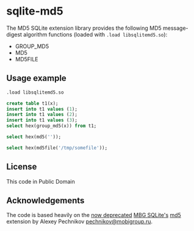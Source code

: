 # sqlite-md5

The MD5 SQLite extension library provides the following MD5 message-digest
algorithm functions (loaded with `.load libsqlitemd5.so`):
- GROUP_MD5
- MD5
- MD5FILE


## Usage example

~~~sql
.load libsqlitemd5.so

create table t1(x);
insert into t1 values (1);
insert into t1 values (2);
insert into t1 values (3);
select hex(group_md5(x)) from t1;

select hex(md5(''));

select hex(md5file('/tmp/somefile'));
~~~

## License

This code in Public Domain

## Acknowledgements

The code is based heavily on the [now deprecated](http://sqlite.mobigroup.ru/info/4bc6cd8ee0d78355) [MBG SQLite's](http://sqlite.mobigroup.ru) [md5](http://sqlite.mobigroup.ru/dir?name=ext/md5) extension by Alexey Pechnikov <pechnikov@mobigroup.ru>.
